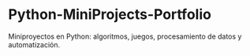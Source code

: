 # Python-MiniProjects-Portfolio
Miniproyectos en Python: algoritmos, juegos, procesamiento de datos y automatización.
